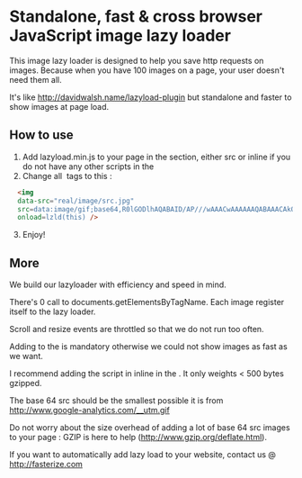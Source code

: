 # Standalone, fast & cross browser JavaScript image lazy loader

This image lazy loader is designed to help you save http requests on images.
Because when you have 100 images on a page, your user doesn't need them all.

It's like http://davidwalsh.name/lazyload-plugin but standalone and faster to
show images at page load.

## How to use

1. Add lazyload.min.js to your page in the <head> section, either src or inline if
you do not have any other scripts in the <head>
2. Change all <img> tags to this :

```html
  <img
  data-src="real/image/src.jpg"
  src=data:image/gif;base64,R0lGODlhAQABAID/AP///wAAACwAAAAAAQABAAACAkQBADs=
  onload=lzld(this) />
```
3. Enjoy!

## More

We build our lazyloader with efficiency and speed in mind.

There's 0 call to documents.getElementsByTagName. Each image register itself to the
lazy loader.

Scroll and resize events are throttled so that we do not run too often.

Adding to the <head> is mandatory otherwise we could not show images as fast as we want.

I recommend adding the script in inline in the <head>. It only weights
< 500 bytes gzipped.

The base 64 src should be the smallest possible it is from http://www.google-analytics.com/__utm.gif

Do not worry about the size overhead of adding a lot of base 64 src images to your page :
 GZIP is here to help (http://www.gzip.org/deflate.html).

If you want to automatically add lazy load to your website, contact us @ http://fasterize.com
